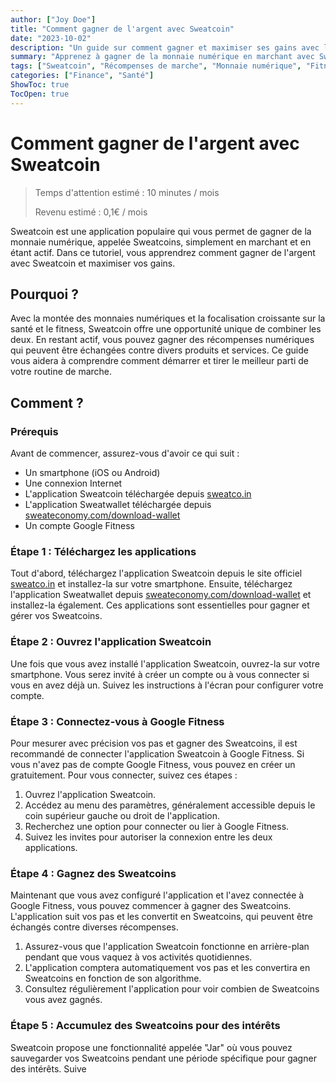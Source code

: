 ```yaml
---
author: ["Joy Doe"]
title: "Comment gagner de l'argent avec Sweatcoin"
date: "2023-10-02"
description: "Un guide sur comment gagner et maximiser ses gains avec l'application Sweatcoin en marchant et en étant actif."
summary: "Apprenez à gagner de la monnaie numérique en marchant avec Sweatcoin, connectez-la à Google Fitness et accumulez vos gains pour des intérêts."
tags: ["Sweatcoin", "Récompenses de marche", "Monnaie numérique", "Fitness"]
categories: ["Finance", "Santé"]
ShowToc: true
TocOpen: true
---
```


# Comment gagner de l'argent avec Sweatcoin

> Temps d'attention estimé : 10 minutes / mois
>
> Revenu estimé : 0,1€ / mois

Sweatcoin est une application populaire qui vous permet de gagner de la monnaie numérique, appelée Sweatcoins, simplement en marchant et en étant actif. Dans ce tutoriel, vous apprendrez comment gagner de l'argent avec Sweatcoin et maximiser vos gains.

## Pourquoi ?

Avec la montée des monnaies numériques et la focalisation croissante sur la santé et le fitness, Sweatcoin offre une opportunité unique de combiner les deux. En restant actif, vous pouvez gagner des récompenses numériques qui peuvent être échangées contre divers produits et services. Ce guide vous aidera à comprendre comment démarrer et tirer le meilleur parti de votre routine de marche.

## Comment ?

### Prérequis

Avant de commencer, assurez-vous d'avoir ce qui suit :

- Un smartphone (iOS ou Android)
- Une connexion Internet
- L'application Sweatcoin téléchargée depuis [sweatco.in](https://sweatco.in/)
- L'application Sweatwallet téléchargée depuis [sweateconomy.com/download-wallet](https://sweateconomy.com/download-wallet)
- Un compte Google Fitness

### Étape 1 : Téléchargez les applications

Tout d'abord, téléchargez l'application Sweatcoin depuis le site officiel [sweatco.in](https://sweatco.in/) et installez-la sur votre smartphone. Ensuite, téléchargez l'application Sweatwallet depuis [sweateconomy.com/download-wallet](https://sweateconomy.com/download-wallet) et installez-la également. Ces applications sont essentielles pour gagner et gérer vos Sweatcoins.

### Étape 2 : Ouvrez l'application Sweatcoin

Une fois que vous avez installé l'application Sweatcoin, ouvrez-la sur votre smartphone. Vous serez invité à créer un compte ou à vous connecter si vous en avez déjà un. Suivez les instructions à l'écran pour configurer votre compte.

### Étape 3 : Connectez-vous à Google Fitness

Pour mesurer avec précision vos pas et gagner des Sweatcoins, il est recommandé de connecter l'application Sweatcoin à Google Fitness. Si vous n'avez pas de compte Google Fitness, vous pouvez en créer un gratuitement. Pour vous connecter, suivez ces étapes :

1. Ouvrez l'application Sweatcoin.
2. Accédez au menu des paramètres, généralement accessible depuis le coin supérieur gauche ou droit de l'application.
3. Recherchez une option pour connecter ou lier à Google Fitness.
4. Suivez les invites pour autoriser la connexion entre les deux applications.

### Étape 4 : Gagnez des Sweatcoins

Maintenant que vous avez configuré l'application et l'avez connectée à Google Fitness, vous pouvez commencer à gagner des Sweatcoins. L'application suit vos pas et les convertit en Sweatcoins, qui peuvent être échangés contre diverses récompenses.

1. Assurez-vous que l'application Sweatcoin fonctionne en arrière-plan pendant que vous vaquez à vos activités quotidiennes.
2. L'application comptera automatiquement vos pas et les convertira en Sweatcoins en fonction de son algorithme.
3. Consultez régulièrement l'application pour voir combien de Sweatcoins vous avez gagnés.

### Étape 5 : Accumulez des Sweatcoins pour des intérêts

Sweatcoin propose une fonctionnalité appelée "Jar" où vous pouvez sauvegarder vos Sweatcoins pendant une période spécifique pour gagner des intérêts. Suive